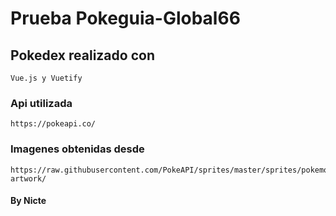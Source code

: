 # Prueba Pokeguia-Global66

## Pokedex realizado con 
```
Vue.js y Vuetify
```

### Api utilizada
```
https://pokeapi.co/
```

### Imagenes obtenidas desde
```
https://raw.githubusercontent.com/PokeAPI/sprites/master/sprites/pokemon/other/official-artwork/
```

#### By Nicte